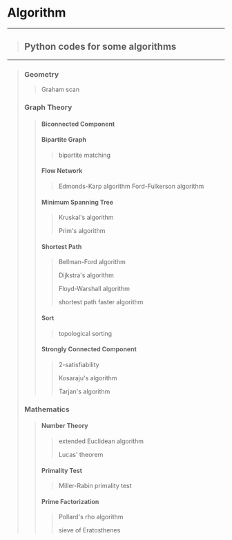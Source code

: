 # Algorithm

***
> ## Python codes for some algorithms
***
> ### Geometry
> > Graham scan
>
> ### Graph Theory
> > #### Biconnected Component
> > #### Bipartite Graph
> > > bipartite matching
> > #### Flow Network
> > > Edmonds-Karp algorithm
> > > Ford-Fulkerson algorithm
> > #### Minimum Spanning Tree
> > > Kruskal's algorithm
> > > 
> > > Prim's algorithm
> > #### Shortest Path
> > > Bellman-Ford algorithm
> > >
> > > Dijkstra's algorithm
> > >
> > > Floyd-Warshall algorithm
> > > 
> > > shortest path faster algorithm
> > #### Sort
> > > topological sorting
> > #### Strongly Connected Component
> > > 2-satisfiability
> > > 
> > > Kosaraju's algorithm
> > > 
> > > Tarjan's algorithm
>
> ### Mathematics
> > #### Number Theory
> > > extended Euclidean algorithm
> > > 
> > > Lucas' theorem
> > #### Primality Test
> > > Miller-Rabin primality test
> > #### Prime Factorization
> > > Pollard's rho algorithm
> > > 
> > > sieve of Eratosthenes
